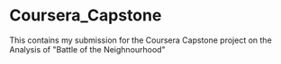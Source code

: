 # Coursera_Capstone
This contains my submission for the Coursera Capstone project on the Analysis of "Battle of the Neighnourhood"
